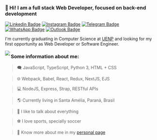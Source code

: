 ### 👋 Hi! I am a full stack Web Developer, focused on back-end development

>
[![Linkedin Badge](https://img.shields.io/badge/-LinkedIn-0077B5?style=for-the-badge&logo=Linkedin&logoColor=white)](https://www.linkedin.com/in/arthurd99/) [![Instagram Badge](https://img.shields.io/badge/-Instagram-E4405F?style=for-the-badge&logo=Instagram&logoColor=white)](https://www.instagram.com/arthurd99_/) [![Telegram Badge](https://img.shields.io/badge/Telegram-2CA5E0?style=for-the-badge&logo=telegram&logoColor=white)](https://t.me/arthurd99) [![WhatsApp Badge](https://img.shields.io/badge/-WhatsApp-25D366?style=for-the-badge&logo=WhatsApp&logoColor=white)](https://wa.me/5543998048845/) [![Outlook Badge](https://img.shields.io/badge/-Outlook-0078D4?style=for-the-badge&logo=MIcrosoft%20Outlook&logoColor=white)](mailto:arthurd99_@outlook.com)

I'm currently graduating in Computer Science at [UENP](https://cct.uenp.edu.br/) and looking for my first opportunity as Web Developer or Software Engineer.

<td><img  align="left" src="https://github-readme-stats.vercel.app/api/top-langs/?username=arthurd99&hide_border=true&theme=tokyonight&bg_color=0D1117" /></td>

### Some information about me:

> 🗨️ JavaScript, TypeScript, Python 3, HTML + CSS

> 🌐 Webpack, Babel, React, Redux, NextJS, EJS

> 💻 NodeJS, Express, Strap, RESTful APIs

> 🌎 Currently living in Santa Amélia, Paraná, Brasil

> 💬 I like to talk about everything

> ⚽ I love sports, specially soccer

> 📔 Know more about me in my [personal page](https://arthurd99.github.io "Portfolio of Arthur Diniz da Luz")
